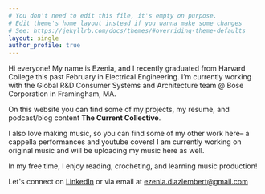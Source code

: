```yaml
---
# You don't need to edit this file, it's empty on purpose.
# Edit theme's home layout instead if you wanna make some changes
# See: https://jekyllrb.com/docs/themes/#overriding-theme-defaults
layout: single
author_profile: true
---
```


Hi everyone! My name is Ezenia, and I recently graduated from Harvard College this past February in Electrical Engineering. I’m currently working with the Global R&D Consumer Systems and Architecture team @ Bose Corporation in Framingham, MA. 

On this website you can find some of my projects, my resume, and podcast/blog content **The Current Collective**.

I also love making music, so you can find some of my other work here– a cappella performances and youtube covers! I am currently working on original music and will be uploading my music here as well. 

In my free time, I enjoy reading, crocheting, and learning music production!

Let's connect on [LinkedIn](https://www.linkedin.com/in/ezenia-diaz-lembert/) or via email at ezenia.diazlembert@gmail.com
